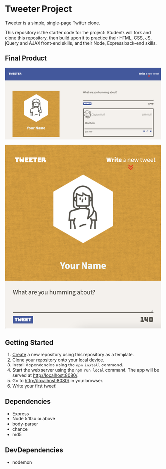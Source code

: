 # Tweeter Project

Tweeter is a simple, single-page Twitter clone.

This repository is the starter code for the project: Students will fork and clone this repository, then build upon it to practice their HTML, CSS, JS, jQuery and AJAX front-end skills, and their Node, Express back-end skills.

## Final Product

!["Desktop Layout"](https://github.com/RyanMSaunders/tweeter/blob/master/docs/tweeter-desktop4.png?raw=true)


!["Mobile Layout"](https://github.com/RyanMSaunders/tweeter/blob/master/docs/tweeter-mobile1.png?raw=true)

## Getting Started

1. [Create](https://docs.github.com/en/repositories/creating-and-managing-repositories/creating-a-repository-from-a-template) a new repository using this repository as a template.
2. Clone your repository onto your local device.
3. Install dependencies using the `npm install` command.
3. Start the web server using the `npm run local` command. The app will be served at <http://localhost:8080/>.
4. Go to <http://localhost:8080/> in your browser.
5. Write your first tweet!

## Dependencies

- Express
- Node 5.10.x or above
- body-parser
- chance
- md5

## DevDependencies
- nodemon

